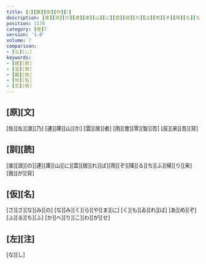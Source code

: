 ```yaml
---
title: [（][覊][旅][作][）]
description: [楽][浪][の][連][庫][山][に][雲][居][れ][ば][雨][ぞ][降][る][ち][ふ][帰][り][来][我][が][背]
position: 1170
category: [巻]7
version: '1.0'
volume: 7
comparison:
- [な][し]
keywords:
- [雑][歌]
- [滋][賀]
- [羈][旅]
- [地][名]
- [恋][情]
---
```


## [原][文]

[佐][左][浪][乃] [連][庫][山][尓] [雲][居][者] [雨][會][零][智][否] [反][来][吾][背]

## [訓][読]

[楽][浪][の][連][庫][山][に][雲][居][れ][ば][雨][ぞ][降][る][ち][ふ][帰][り][来][我][が][背]

## [仮][名]

[さ][さ][な][み][の] [な][み][く][ら][や][ま][に] [く][も][ゐ][れ][ば] [あ][め][ぞ][ふ][る][ち][ふ] [か][へ][り][こ][わ][が][せ]

## [左][注]

[な][し]
